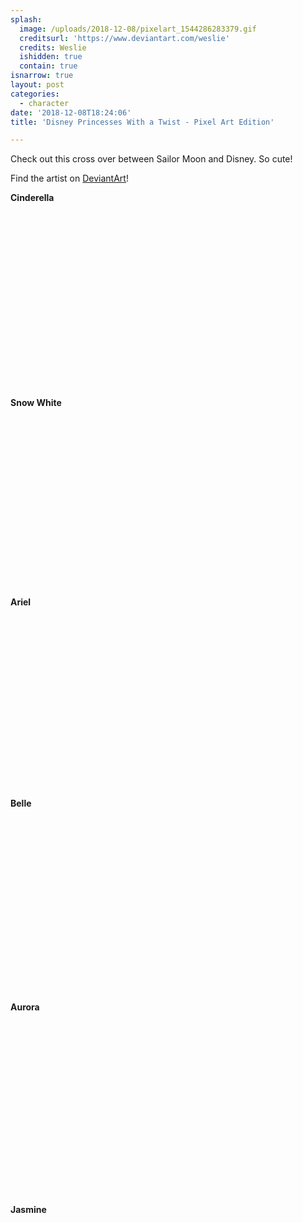 ```yaml
---
splash:
  image: /uploads/2018-12-08/pixelart_1544286283379.gif
  creditsurl: 'https://www.deviantart.com/weslie'
  credits: Weslie
  ishidden: true
  contain: true
isnarrow: true
layout: post
categories:
  - character
date: '2018-12-08T18:24:06'
title: 'Disney Princesses With a Twist - Pixel Art Edition'

---
```

<p>Check out this cross over between Sailor Moon and Disney. So cute!</p><p>Find the artist on <a href="https://www.deviantart.com/weslie" target="_blank">DeviantArt</a>!</p><p><strong>Cinderella</strong></p><figure contenteditable="false"><img src="data:image/svg+xml;utf8,&lt;svg xmlns=&quot;http://www.w3.org/2000/svg&quot; xmlns:xlink=&quot;http://www.w3.org/1999/xlink&quot; width=&quot;89&quot; height=&quot;283&quot;&gt;&lt;/svg&gt;" width="89" height="283" data-src="/uploads/2018-12-08/pixelart_1544286486554.gif"></figure><p><strong>Snow White</strong></p><figure contenteditable="false"><img src="data:image/svg+xml;utf8,&lt;svg xmlns=&quot;http://www.w3.org/2000/svg&quot; xmlns:xlink=&quot;http://www.w3.org/1999/xlink&quot; width=&quot;89&quot; height=&quot;274&quot;&gt;&lt;/svg&gt;" width="89" height="274" data-src="/uploads/2018-12-08/pixelart_1544286512993.gif"></figure><p><strong>Ariel</strong></p><figure contenteditable="false"><img src="data:image/svg+xml;utf8,&lt;svg xmlns=&quot;http://www.w3.org/2000/svg&quot; xmlns:xlink=&quot;http://www.w3.org/1999/xlink&quot; width=&quot;107&quot; height=&quot;277&quot;&gt;&lt;/svg&gt;" width="107" height="277" data-src="/uploads/2018-12-08/pixelart_1544286534840.gif"></figure><p><strong>Belle</strong></p><figure contenteditable="false"><img src="data:image/svg+xml;utf8,&lt;svg xmlns=&quot;http://www.w3.org/2000/svg&quot; xmlns:xlink=&quot;http://www.w3.org/1999/xlink&quot; width=&quot;89&quot; height=&quot;281&quot;&gt;&lt;/svg&gt;" width="89" height="281" data-src="/uploads/2018-12-08/pixelart_1544286548985.gif"></figure><p><strong>Aurora</strong></p><figure contenteditable="false"><img src="data:image/svg+xml;utf8,&lt;svg xmlns=&quot;http://www.w3.org/2000/svg&quot; xmlns:xlink=&quot;http://www.w3.org/1999/xlink&quot; width=&quot;89&quot; height=&quot;279&quot;&gt;&lt;/svg&gt;" width="89" height="279" data-src="/uploads/2018-12-08/pixelart_1544286565765.gif"></figure><p><strong>Jasmine</strong></p><figure contenteditable="false"><img src="data:image/svg+xml;utf8,&lt;svg xmlns=&quot;http://www.w3.org/2000/svg&quot; xmlns:xlink=&quot;http://www.w3.org/1999/xlink&quot; width=&quot;108&quot; height=&quot;277&quot;&gt;&lt;/svg&gt;" width="108" height="277" data-src="/uploads/2018-12-08/pixelart_1544286590232.gif"></figure><p><strong><span class="ql-cursor">﻿﻿﻿</span></strong></p>